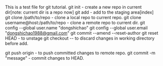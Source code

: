 This is a test file for git tutorial.
git init - create a new repo in current dir[note: current dir is a repo now]
git add <filename> - add <filename> to the staging area[index]
git clone /path/to/repo - clone a local repo to current repo.
git clone username@host:/path/to/repo - clone a remote repo to current dir.
git config --global user.name "dongshichao"
git config --global user.email "dongshichao1988@gmail.com"
git commit --amend --reset-author
git reset HEAD <file> - to unstage
git checkout -- <filename> to discard changes in working directory before add.

git push origin <branch> - to push committed changes to remote repo.
git commit -m "message" - commit changes to HEAD.
